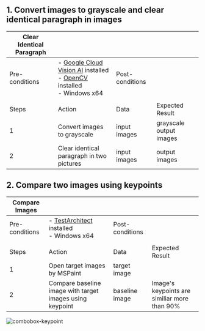 ## 1. Convert images to grayscale and clear identical paragraph in images
   
| Clear Identical Paragraph |                        |                 |                           |
|----------------|------------------------|-----------------|---------------------------|
| Pre-conditions | - [Google Cloud Vision AI](https://www.testarchitect.com/) installed <br/> - [OpenCV](https://pypi.org/project/opencv-python/) installed  <br/> - Windows x64| Post-conditions |  |
|                |                        |                 |                           |
| Steps          | Action                 | Data            | Expected Result           |
| 1              | Convert images to grayscale |   input images           |           grayscale output images                |
| 2              | Clear identical paragraph in two pictures | input images  | output images |

## 2. Compare two images using keypoints

| Compare Images |                          |                 |                        |
|----------------|--------------------------|-----------------|------------------------|
| Pre-conditions | - [TestArchitect](https://www.testarchitect.com/) installed  <br/> - Windows x64 | Post-conditions |  |
|                |                          |                 |                        |
| Steps          | Action                   | Data            | Expected Result        |
| 1              | Open target images by MSPaint | target image |
| 2              | Compare baseline image with target images using keypoint | baseline image | Image's keypoints are similiar more than 90% |

![combobox-keypoint](https://user-images.githubusercontent.com/25169430/132654691-0ad2e290-8cc7-4c36-9c9c-8aa166a8807d.png)